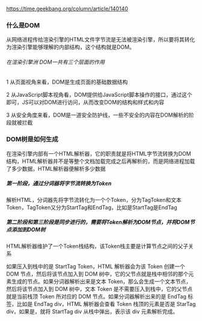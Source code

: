 https://time.geekbang.org/column/article/140140


### 什么是DOM
从网络进程传给渲染引擎的HTML文件字节流是无法被渲染引擎，所以要将其转化为渲染引擎能够理解的内部结构，这个结构就是DOM。

###### 在渲染引擎洲 DOM一共有三个层面的作用
1 从页面视角来看，DOM是生成页面的基础数据结构

2 从JavaScript脚本视角看，DOM提供给JavaScript脚本操作的接口，通过这个即可，JS可以对DOM进行访问，从而改变DOM的结构和样式和内容

3 从安全角度来看，DOM是一道安全防护线，一些不安全的内容在DOM解析的阶段就被拦截






### DOM树是如何生成
在渲染引擎内部有一个HTML解析器，它的职责就是将HTML字节流转换为DOM结构，HTML解析器并不是等整个文档加载完成之后再解析的，而是网络进程加载了多少数据，HTML解析器便解析多少数据


##### 第一阶段，通过分词器将字节流转换为Token
解析HTML，分词器先将字节流转化为一个个Token，分为TagToken和文本Token，TagToken又分为StartTag和EndTag，比如<body>是StartTag</body>是EndTag

##### 第二阶段和第三阶段是同步进行的，需要将Token解析为DOM节点，并将DOM节点添加到DOM树

HTML解析器维护了一个Token栈结构，该Token栈主要是计算节点之间的父子关系

如果压入到栈中的是 StartTag Token，HTML 解析器会为该 Token 创建一个 DOM 节点，然后将该节点加入到 DOM 树中，它的父节点就是栈中相邻的那个元素生成的节点。如果分词器解析出来是文本 Token，那么会生成一个文本节点，然后将该节点加入到 DOM 树中，文本 Token 是不需要压入到栈中，它的父节点就是当前栈顶 Token 所对应的 DOM 节点。如果分词器解析出来的是 EndTag 标签，比如是 EndTag div，HTML 解析器会查看 Token 栈顶的元素是否是 StarTag div，如果是，就将 StartTag div 从栈中弹出，表示该 div 元素解析完成。




<script>标签之前，所有的解析流程还是和之前介绍的一样，但是解析到<script>标签时，渲染引擎判断这是一段脚本，此时 HTML 解析器就会暂停 DOM 的解析，因为接下来的 JavaScript 可能要修改当前已经生成的 DOM 结构。




如果 JavaScript 文件中没有操作 DOM 相关代码，就可以将该 JavaScript 脚本设置为异步加载，通过 async 或 defer 来标记代码

而 JavaScript 引擎在解析 JavaScript 之前，是不知道 JavaScript 是否操纵了 CSSOM 的，所以渲染引擎在遇到 JavaScript 脚本时，不管该脚本是否操纵了 CSSOM，都会执行 CSS 文件下载，解析操作，再执行 JavaScript 脚本。